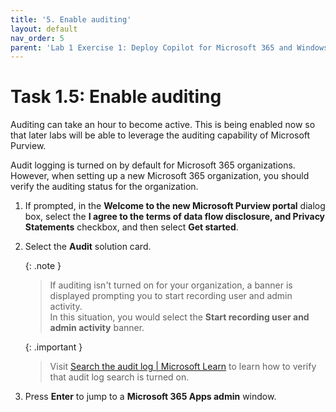 ```yaml
---
title: '5. Enable auditing'
layout: default
nav_order: 5
parent: 'Lab 1 Exercise 1: Deploy Copilot for Microsoft 365 and Windows Copilot'
---
```


# Task 1.5: Enable auditing

Auditing can take an hour to become active. This is being enabled now so that later labs will be able to leverage the auditing capability of Microsoft Purview. 

Audit logging is turned on by default for Microsoft 365 organizations. However, when setting up a new Microsoft 365 organization, you should verify the auditing status for the organization.
<!-- https://learn.microsoft.com/purview/audit-log-enable-disable?tabs=microsoft-purview-portal -->


1. If prompted, in the **Welcome to the new Microsoft Purview portal** dialog box, select the **I agree to the terms of data flow disclosure, and Privacy Statements** checkbox, and then select **Get started**.

1. Select the **Audit** solution card.  
    
    {: .note }
    > If auditing isn't turned on for your organization, a banner is displayed prompting you to start recording user and admin activity.  
    > In this situation, you would select the **Start recording user and admin activity** banner.

    {: .important }
    > Visit [Search the audit log | Microsoft Learn](https://learn.microsoft.com/en-us/purview/audit-search?redirectSourcePath=%252fen-US%252farticle%252fSearch-the-audit-log-in-the-Office-365-Protection-Center-0d4d0f35-390b-4518-800e-0c7ec95e946c&amp;tabs=microsoft-purview-portal "Search the audit log | Microsoft Learn") to learn how to verify that audit log search is turned on.   

1. Press **Enter** to jump to a **Microsoft 365 Apps admin** window.
